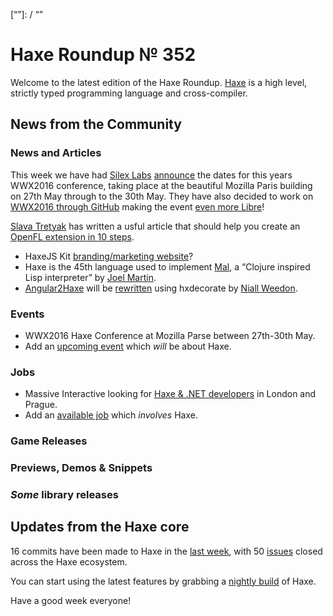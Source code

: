 [_template]: ../templates/roundup.html
[date]: / "2016-01-27 08:45:00"
[modified]: / "2015-01-27 08:45:00"
[published]: / "2015-01-27 08:45:00"
[“”]: / “”

# Haxe Roundup № 352

Welcome to the latest edition of the Haxe Roundup. [Haxe](http://haxe.org/?utm_source=haxe.io) is a high level, strictly typed programming language and cross-compiler.

## News from the Community

### News and Articles

This week we have had [Silex Labs][tw1] [announce][l1]
the dates for this years WWX2016 conference,
taking place at the beautiful Mozilla Paris
building on 27th May through to the 30th May. They have also
decided to work on [WWX2016 through GitHub][l2]
making the event [even more Libre][l3]!

[Slava Tretyak][tw4] has written a usful article
that should help you create an [OpenFL extension
in 10 steps][l8].

- HaxeJS Kit [branding/marketing website][l4]?
- Haxe is the 45th language used to implement
[Mal][l5], a “Clojure inspired Lisp interpreter”
by [Joel Martin][tw2].
- [Angular2Haxe][l7] will be [rewritten][l6] using hxdecorate
by [Niall Weedon][tw3].

### Events

- WWX2016 Haxe Conference at Mozilla Parse
between 27th-30th May.
-	Add an [upcoming event](https://github.com/skial/haxe.io/labels/events) which _will_ be about Haxe.

### Jobs

- Massive Interactive looking for [Haxe & .NET developers](https://groups.google.com/forum/#!msg/haxelang/rofptaPdRQg/fk661KE3CQAJ) in London and Prague.
- Add an [available job](https://github.com/skial/haxe.io/labels/jobs) which _involves_ Haxe.

### Game Releases



### Previews, Demos & Snippets



### *Some* library releases



## Updates from the Haxe core

16 commits have been made to Haxe in the [last week], with 50 [issues] closed across the Haxe ecosystem.



You can start using the latest features by grabbing a [nightly build] of Haxe.

Have a good week everyone!

[last week]: https://github.com/issues?utf8=%E2%9C%93&q=closed%3A2016-01-25..2016-02-02+org%3Ahaxefoundation+is%3Aclosed+
[issues]: https://github.com/issues?utf8=%E2%9C%93&q=org%3Ahaxefoundation+org%3Aopenfl+org%3Asnowkit+org%3AKTXSoftware+org%3Ahaxeflixel+org%3Ahaxepunk+org%3Anmehost+is%3Aclosed+closed%3A2016-01-25..2016-02-02+
[nightly build]: http://build.haxe.org

[tw4]: https://twitter.com/djnudnyj "@djnudnyj"
[tw3]: https://twitter.com/niall_weedon "@niall_weedon"
[tw2]: https://twitter.com/bus_kanaka "@bus_kanaka"
[tw1]: https://twitter.com/silexlabs "@silexlabs"

[l8]: http://blog.zame-dev.org/openfl-extension-in-10-steps/ "OpenFL extension in 10 steps"
[l7]: https://github.com/nweedon/angular2haxe/tree/rewrite-with-hxdecorate "Angular2Haxe rewrite on GitHub"
[l6]: https://twitter.com/niall_weedon/status/693839259371991042 "Angular2Haxe rewrite on Twitter"
[l5]: https://github.com/kanaka/mal/tree/master/haxe "Mal Haxe implementation on GitHub"
[l4]: https://github.com/clemos/haxe-js-kit/issues/108 "HaxeJS Kit branding/marketing website on GitHub"
[l3]: https://groups.google.com/d/msg/haxelang/K4vqNXImGuE/abPJXj06CgAJ "WWX2016 Haxe Conference Announcement on the Haxe Mailing List"
[l2]: https://github.com/silexlabs/wwx2016 "WWX2016 Haxe Conference on GitHub"
[l1]: https://twitter.com/silexlabs/status/692730963709788162 "WWX2016 Conference Dates Announcement"
